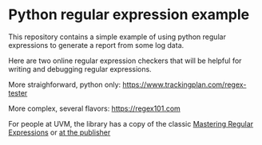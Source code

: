 # Python regular expression example

This repository contains a simple example of using python regular expressions
to generate a report from some log data.

Here are two online regular expression checkers that will be helpful for writing and
debugging regular expressions.

More straighforward, python only:  https://www.trackingplan.com/regex-tester

More complex, several flavors: https://regex101.com

For people at UVM, the library has a copy of the classic
[Mastering Regular Expressions](https://primo.uvm.edu/discovery/fulldisplay?docid=alma9955990990808266&context=L&vid=01UOV_INST:CATQUEST&lang=en&search_scope=MyInst_and_CI&adaptor=Local%20Search%20Engine&tab=Everything&query=any,contains,Mastering%20regular%20expressions&offset=0)
or [at the publisher](https://www.oreilly.com/library/view/mastering-regular-expressions/0596528124/)
